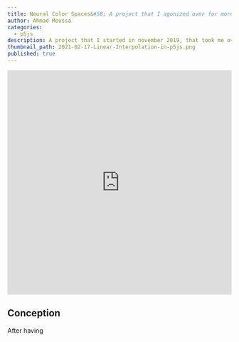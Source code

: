 ```yaml
---
title: Neural Color Spaces&#58; A project that I agonized over for more than a year.
author: Ahmad Moussa
categories:
  - p5js
description: A project that I started in november 2019, that took me over a year to complete. In this post I talk about I created a system that can generate color palettes and can learn aspects of the human color selection process.
thumbnail_path: 2021-02-17-Linear-Interpolation-in-p5js.png
published: true
---
```


<div style="width:100%;height:0;padding-bottom:100%;position:relative;"><iframe src="https://giphy.com/embed/lYgsRPkt16EL5U2fvR" width="100%" height="100%" style="position:absolute; pointer-events:none;" frameBorder="0" class="giphy-embed" allowFullScreen></iframe></div>

<h2>Conception</h2>

<p>After having</p>


